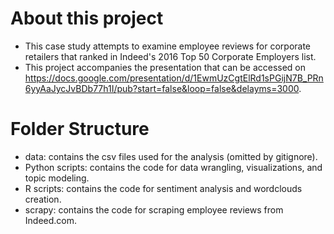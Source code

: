# About this project
* This case study attempts to examine employee reviews for corporate retailers that ranked in Indeed's 2016 Top 50 Corporate Employers list.
* This project accompanies the presentation that can be accessed on https://docs.google.com/presentation/d/1EwmUzCgtElRd1sPGijN7B_PRn6yyAaJycJvBDb77h1I/pub?start=false&loop=false&delayms=3000.

# Folder Structure
* data: contains the csv files used for the analysis (omitted by gitignore).
* Python scripts: contains the code for data wrangling, visualizations, and topic modeling.
* R scripts: contains the code for sentiment analysis and wordclouds creation.
* scrapy: contains the code for scraping employee reviews from Indeed.com.
